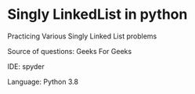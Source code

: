 # Singly LinkedList in python

Practicing Various Singly Linked List problems

Source of questions: Geeks For Geeks

IDE: spyder

Language: Python 3.8
